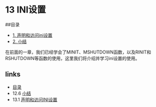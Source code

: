# 13 INI设置
##目录

   * [1. 声明和访问ini设置](<book/chapt13/13.1.md>)
   * [2. 小结](<book/chapt12/12.2.md>)
   
在前面的一章，我们已经学会了MINIT、MSHUTDOWN函数，以及RINIT和RSHUTDOWN等函数的使用，这里我们将介绍并学习ini设置的使用。


## links
   * [目录](<book/preface.md>)
   * 12.6 [小结](<book/chapt12/12.6.md>)
   * 13.1 [声明和访问INI设置](<book/chapt13/13.1.md>)
